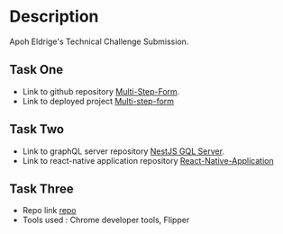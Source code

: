 # Description

Apoh Eldrige's Technical Challenge Submission.

## Task One

- Link to github repository [Multi-Step-Form](https://github.com/eldrige/Arrah-solutions-multi-step-form).
- Link to deployed project [Multi-step-form](https://arrah-solutions-multi-step-form.vercel.app/)


## Task Two

- Link to graphQL server repository [NestJS GQL Server](https://github.com/eldrige/Arrah-marketplace-backend).
- Link to react-native application repository [React-Native-Application](https://github.com/eldrige/arrah-marketplace-mobile)


## Task Three

- Repo link [repo](https://github.com/eldrige/interviewPerfTest)
- Tools used : Chrome developer tools, Flipper


